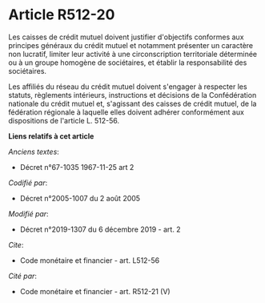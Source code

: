 # Article R512-20

Les caisses de crédit mutuel doivent justifier d'objectifs conformes aux principes généraux du crédit mutuel et notamment
présenter un caractère non lucratif, limiter leur activité à une circonscription territoriale déterminée ou à un groupe
homogène de sociétaires, et établir la responsabilité des sociétaires. 

Les affiliés du réseau du crédit mutuel doivent s'engager à respecter les statuts, règlements intérieurs, instructions et
décisions de la Confédération nationale du crédit mutuel et, s'agissant des caisses de crédit mutuel, de la fédération
régionale à laquelle elles doivent adhérer conformément aux dispositions de l'article L. 512-56.

**Liens relatifs à cet article**

_Anciens textes_:

  - Décret n°67-1035 1967-11-25 art 2

_Codifié par_:

  - Décret n°2005-1007 du 2 août 2005

_Modifié par_:

  - Décret n°2019-1307 du 6 décembre 2019 - art. 2

_Cite_:

  - Code monétaire et financier - art. L512-56

_Cité par_:

  - Code monétaire et financier - art. R512-21 (V)
